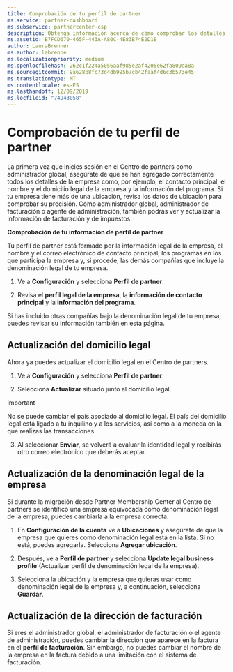 ```yaml
---
title: Comprobación de tu perfil de partner
ms.service: partner-dashboard
ms.subservice: partnercenter-csp
description: Obtenga información acerca de cómo comprobar los detalles de su empresa, como la información de contacto, dirección y programa principal. También puede actualizar las direcciones legales y de facturación.
ms.assetid: B7FCD670-465F-443A-A80C-4E83B74E2D1E
author: LauraBrenner
ms.author: labrenne
ms.localizationpriority: medium
ms.openlocfilehash: 262c1f224a5056aaf985e2af4206e62fa809aa8a
ms.sourcegitcommit: 9a628b8fc73d4db995b7cb42faaf4d6c3b573e45
ms.translationtype: MT
ms.contentlocale: es-ES
ms.lasthandoff: 12/09/2019
ms.locfileid: "74943058"
---
```

# <a name="verify-your-partner-profile"></a>Comprobación de tu perfil de partner

La primera vez que inicies sesión en el Centro de partners como administrador global, asegúrate de que se han agregado correctamente todos los detalles de la empresa como, por ejemplo, el contacto principal, el nombre y el domicilio legal de la empresa y la información del programa. Si tu empresa tiene más de una ubicación, revisa los datos de ubicación para comprobar su precisión. Como administrador global, administrador de facturación o agente de administración, también podrás ver y actualizar la información de facturación y de impuestos. 

**Comprobación de tu información de perfil de partner**

Tu perfil de partner está formado por la información legal de la empresa, el nombre y el correo electrónico de contacto principal, los programas en los que participa la empresa y, si procede, las demás compañías que incluye la denominación legal de tu empresa.

1.  Ve a **Configuración** y selecciona **Perfil de partner**.

2.  Revisa el **perfil legal de la empresa**, la **información de contacto principal** y la **información del programa**.

Si has incluido otras compañías bajo la denominación legal de tu empresa, puedes revisar su información también en esta página.

## <a name="update-your-legal-address"></a>Actualización del domicilio legal

Ahora ya puedes actualizar el domicilio legal en el Centro de partners.

1. Ve a **Configuración** y selecciona **Perfil de partner**. 

2. Selecciona **Actualizar** situado junto al domicilio legal. 

>[!Important]
>No se puede cambiar el país asociado al domicilio legal. El país del domicilio legal está ligado a tu inquilino y a los servicios, así como a la moneda en la que realizas las transacciones. 

3. Al seleccionar **Enviar**, se volverá a evaluar la identidad legal y recibirás otro correo electrónico que deberás aceptar.

## <a name="update-legal-business"></a>Actualización de la denominación legal de la empresa

Si durante la migración desde Partner Membership Center al Centro de partners se identificó una empresa equivocada como denominación legal de la empresa, puedes cambiarla a la empresa correcta.

1. En **Configuración de la cuenta** ve a **Ubicaciones** y asegúrate de que la empresa que quieres como denominación legal está en la lista. Si no está, puedes agregarla. Selecciona **Agregar ubicación**.

2.  Después, ve a **Perfil de partner** y selecciona **Update legal business profile** (Actualizar perfil de denominación legal de la empresa).

3.  Selecciona la ubicación y la empresa que quieras usar como denominación legal de la empresa y, a continuación, selecciona **Guardar**.

## <a name="update-your-billing-address"></a>Actualización de la dirección de facturación

Si eres el administrador global, el administrador de facturación o el agente de administración, puedes cambiar la dirección que aparece en la factura en el **perfil de facturación**. Sin embargo, no puedes cambiar el nombre de la empresa en la factura debido a una limitación con el sistema de facturación.

 


